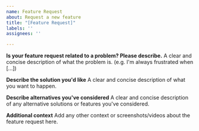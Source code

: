 ```yaml
---
name: Feature Request
about: Request a new feature
title: "[Feature Request]"
labels: ''
assignees: ''

---
```


**Is your feature request related to a problem? Please describe.**
A clear and concise description of what the problem is. (e.g. I'm always frustrated when [...])

**Describe the solution you'd like**
A clear and concise description of what you want to happen.

**Describe alternatives you've considered**
A clear and concise description of any alternative solutions or features you've considered.

**Additional context**
Add any other context or screenshots/videos about the feature request here.